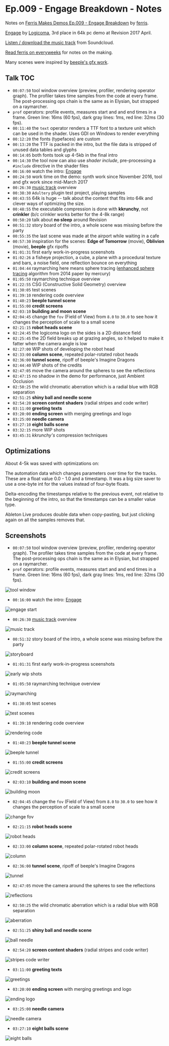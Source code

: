 # Ep.009 - Engage Breakdown - Notes

Notes on [Ferris Makes Demos Ep.009 - Engage Breakdown][talk] by [ferris][ferris-github].

[Engage][engage] by [Logicoma][LGC], 3rd place in 64k pc demo at Revision 2017 April.

[Listen / download the music track][music-track] from Soundcloud.

[Read ferris on everyweeks](https://everyweeks.com/) for notes on the making.

Many scenes were inspired by [beeple's gfx work][beeple-gfx].

[engage]: http://www.pouet.net/prod.php?which=69658

[ferris-github]: https://github.com/yupferris

[talk]: https://www.youtube.com/watch?v=woqksTHNbvk

[LGC]: http://www.pouet.net/groups.php?which=12638

[enhanced-sphere]: https://scholar.google.com/scholar?q=enhanced+sphere+tracing

[music-track]: https://soundcloud.com/h0ffman/wobble-and-h0ffman-engage

[beeple-gfx]: http://beeple-crap.com/

## Talk TOC

- `00:07:50` tool window overview (preview, profiler, rendering operator graph). The profiler takes time samples from the code at every frame. The post-processing ops chain is the same as in Elysian, but strapped on a raymarcher.
- `prof` operators: profile events, measures start and and end times in a frame. Green line: 16ms (60 fps), dark gray lines: 1ms, red line: 32ms (30 fps).
- `00:11:40` the `text` operator renders a TTF font to a texture unit which can be used in the shader. Uses GDI on Windows to render everything
- `00:12:20` the fonts (typefaces) are custom
- `00:13:20` the TTF is packed in the intro, but the file data is stripped of unused data tables and glyphs
- `00:14:05` both fonts took up 4-5kb in the final intro
- `00:14:30` the tool now can also use *shader include*, pre-processing a `#include` directive in the shader files
- `00:16:00` watch the intro: [Engage][engage]
- `00:24:50` work time on the demo: synth work since November 2016, tool and gfx work since mid-March 2017
- `00:26:30` [music track][music-track] overview
- `00:38:30` `Adultery` plugin test project, playing samples
- `00:43:55` 64k is huge -- talk about the content that fits into 64k and clever ways of optimizing the size.
- `00:48:55` the executable compression is done with **kkrunchy**, not **crinkler** (b/c crinkler works better for the 4-8k range)
- `00:50:20` talk about **no sleep** around Revision
- `00:51:32` story board of the intro, a whole scene was missing before the party
- `00:55:35` the last scene was made at the airport while waiting in a cafe
- `00:57:30` inspiration for the scenes: **Edge of Tomorrow** (movie), **Oblivion** (movie), **beeple** gfx ripoffs
- `01:01:31` first early work-in-progress sceenshots
- `01:02:26` a fisheye projection, a cube, a plane with a procedural texture and bars, a noise field, one reflection bounce on everything
- `01:04:44` raymarching here means sphere tracing ([enhanced sphere tracing][enhanced-sphere] algorithm from 2014 paper by mercury)
- `01:05:50` raymarching technique overview
- `01:22:55` CSG (Constructive Solid Geometry) overview
- `01:30:05` test scenes
- `01:39:10` rendering code overview
- `01:40:23` **beeple tunnel scene**
- `01:55:00` **credit screens**
- `02:03:10` **building and moon scene**
- `02:04:45` change the `fov` (Field of View) from `8.0` to `30.0` to see how it changes the perception of scale to a small scene
- `02:21:15` **robot heads scene**
- `02:24:45` the logicoma logo on the sides is a 2D distance field
- `02:25:45` the 2D field breaks up at grazing angles, so it helped to make it fatter when the camera angle is low
- `02:27:00` WIP shots of developing the robot head
- `02:33:00` **column scene**, repeated polar-rotated robot heads
- `02:36:00` **tunnel scene**, ripoff of beeple's Imagine Dragons
- `02:44:40` WIP shots of the credits
- `02:47:05` move the camera around the spheres to see the reflections
- `02:47:15` no shadow in the demo for performance, just Ambient Occlusion
- `02:50:25` the wild chromatic aberration which is a radial blue with RGB separation
- `02:51:25` **shiny ball and needle scene**
- `02:54:20` **screen content shaders** (radial stripes and code writer)
- `03:11:00` **greeting texts**
- `03:20:00` **ending screen** with merging greetings and logo
- `03:25:00` **needle camera**
- `03:27:10` **eight balls scene**
- `03:32:15` more WIP shots
- `03:45:31` *kkrunchy's* compression techniques

## Optimizations

About 4-5k was saved with optimizations on:

The automation data which changes parameters over time for the tracks. These are a float value 0.0 - 1.0 and a timestamp. It was a big size saver to use a one-byte int for the values instead of four-byte floats.

Delta-encoding the timestamps relative to the previous event, not relative to the beginning of the intro, so that the timestamps can be a smaller value type.

Ableton Live produces double data when copy-pasting, but just clicking again on all the samples removes that.

## Screenshots

- `00:07:50` tool window overview (preview, profiler, rendering operator graph). The profiler takes time samples from the code at every frame. The post-processing ops chain is the same as in Elysian, but strapped on a raymarcher.
- `prof` operators: profile events, measures start and and end times in a frame. Green line: 16ms (60 fps), dark gray lines: 1ms, red line: 32ms (30 fps).

![tool window](./assets/ep009/tool-window.png)

- `00:16:00` watch the intro: [Engage][engage]

![engage start](./assets/ep009/engage-start.png)

- `00:26:30` [music track][music-track] overview

![music track](./assets/ep009/music-track.png)

- `00:51:32` story board of the intro, a whole scene was missing before the party

![storyboard](./assets/ep009/storyboard.png)

- `01:01:31` first early work-in-progress sceenshots

![early wip shots](./assets/ep009/early-wip-shots.png)

- `01:05:50` raymarching technique overview

![raymarching](./assets/ep009/raymarching.png)

- `01:30:05` test scenes

![test scenes](./assets/ep009/test-scenes.png)

- `01:39:10` rendering code overview

![rendering code](./assets/ep009/rendering-code.png)

- `01:40:23` **beeple tunnel scene**

![beeple tunnel](./assets/ep009/beeple-tunnel.png)

- `01:55:00` **credit screens**

![credit screens](./assets/ep009/credit-screens.png)

- `02:03:10` **building and moon scene**

![building moon](./assets/ep009/building-moon.png)

- `02:04:45` change the `fov` (Field of View) from `8.0` to `30.0` to see how it changes the perception of scale to a small scene

![change fov](./assets/ep009/change-fov.png)

- `02:21:15` **robot heads scene**

![robot heads](./assets/ep009/robot-heads.png)

- `02:33:00` **column scene**, repeated polar-rotated robot heads

![column](./assets/ep009/column.png)

- `02:36:00` **tunnel scene**, ripoff of beeple's Imagine Dragons

![tunnel](./assets/ep009/tunnel.png)

- `02:47:05` move the camera around the spheres to see the reflections

![reflections](./assets/ep009/reflections.png)

- `02:50:25` the wild chromatic aberration which is a radial blue with RGB separation

![aberration](./assets/ep009/aberration.png)

- `02:51:25` **shiny ball and needle scene**

![ball needle](./assets/ep009/ball-needle.png)

- `02:54:20` **screen content shaders** (radial stripes and code writer)

![stripes code writer](./assets/ep009/stripes-code-writer.png)

- `03:11:00` **greeting texts**

![greetings](./assets/ep009/greetings.png)

- `03:20:00` **ending screen** with merging greetings and logo

![ending logo](./assets/ep009/ending-logo.png)

- `03:25:00` **needle camera**

![needle camera](./assets/ep009/needle-camera.png)

- `03:27:10` **eight balls scene**

![eight balls](./assets/ep009/eight-balls.png)
